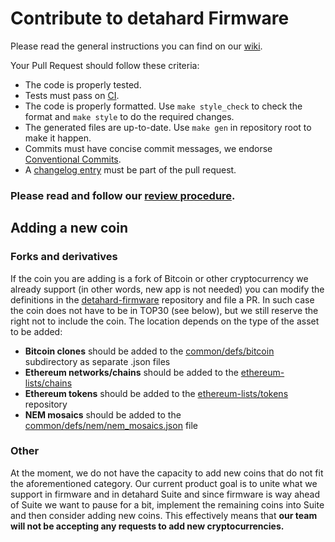 # Contribute to detahard Firmware

Please read the general instructions you can find on our
[wiki](https://wiki.detahard.io/Developers_guide:Contributing).

Your Pull Request should follow these criteria:

- The code is properly tested.
- Tests must pass on [CI](https://travis-ci.org/detahard/detahard-firmware).
- The code is properly formatted. Use `make style_check` to check the format
  and `make style` to do the required changes.
- The generated files are up-to-date. Use `make gen` in repository root to make
  it happen.
- Commits must have concise commit messages, we endorse [Conventional Commits](https://www.conventionalcommits.org).
- A [changelog entry](changelog.md) must be part of the pull request.

### Please read and follow our [review procedure](review.md).

## Adding a new coin

### Forks and derivatives

If the coin you are adding is a fork of Bitcoin or other cryptocurrency
we already support (in other words, new app is not needed) you can
modify the definitions in the [detahard-firmware][] repository and file a
PR. In such case the coin does not have to be in TOP30 (see below), but
we still reserve the right not to include the coin. The location depends
on the type of the asset to be added:

-   **Bitcoin clones** should be added to the [common/defs/bitcoin][]
    subdirectory as separate .json files
-   **Ethereum networks/chains** should be added to the
    [ethereum-lists/chains][]
-   **Ethereum tokens** should be added to the [ethereum-lists/tokens][]
    repository
-   **NEM mosaics** should be added to the
    [common/defs/nem/nem_mosaics.json][] file

### Other

At the moment, we do not have the capacity to add new coins that do not
fit the aforementioned category. Our current product goal is to unite
what we support in firmware and in detahard Suite and since firmware is
way ahead of Suite we want to pause for a bit, implement the remaining
coins into Suite and then consider adding new coins. This effectively
means that **our team will not be accepting any requests to add new
cryptocurrencies.**

  [detahard-firmware]: https://github.com/detahard/detahard-firmware
  [common/defs/bitcoin]: https://github.com/detahard/detahard-firmware/tree/master/common/defs/bitcoin
  [ethereum-lists/chains]: https://github.com/ethereum-lists/chains
  [ethereum-lists/tokens]: https://github.com/ethereum-lists/tokens
  [common/defs/nem/nem_mosaics.json]: https://github.com/detahard/detahard-firmware/tree/master/common/defs/nem/nem_mosaics.json
  [common/defs/misc/misc.json]: https://github.com/detahard/detahard-firmware/tree/master/common/defs/misc/misc.json
